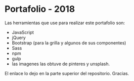 # Portafolio - 2018

Las herramientas que use para realizar este portafolio son:

* JavaScript
* jQuery
* Bootstrap (para la grilla y algunos de sus componentes)
* Sass
* npm
* gulp
* las imagenes las obtuve de pinteres y unsplash.

El enlace lo dejo en la parte superior del repositorio.
Gracias.